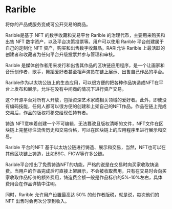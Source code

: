 # Rarible

将你的产品或服务变成可公开交易的商品。

Rarible是基于 NFT 的数字收藏和交易平台 Rarible 的治理代币，主要用来购买和出售 NFT 数字资产，以及平台决策投票等。用户可以使用 Rarible 平台创建属于自己的定制化 NFT 资产，购买和出售数字收藏品。RARI允许 Rarible 上最活跃的创建者和收藏者为任何平台升级投票并参与管理和审核。

Rarible 是媒体创作者用来发行和出售其作品的区块链应用程序，是一个让画家和音乐创作者，歌手，舞蹈爱好者甚至相声演员在链上展示、出售自己作品的平台。

Rarible作为以太坊公链上的生态应用，可以很方便的把各种作品铸造成NFT在平台上发布和展示，允许在没有中间商的情况下进行资产交易。

这个开源平台对所有人开放，包括资深艺术家或相关领域的爱好者。此外，即使没有编码技能，任何人都可以很方便的创建和上架自己的NFT作品。作品在链上完成交易后，作品的版权将移交给现任持有者。

铸造 NFT意味着创建一个不可编辑，无法篡改且版权清晰的文件，NFT文件在区块链上完整标注流传历史和交易价格，可以在区块链上的应用程序里进行展示和交易。

Rarible 平台的NFT 基于以太坊公链进行铸造、展示和交易，当然，NFT也可以在其他区块链上铸造，比如BSC、FIOW等许多公链。

Rarible平台推出了免费铸造NFT的功能，严格的说是在交易时向买家收取铸造费。当用户的作品完成后可直接上架展示，不会被收取费用，只有在交易时会向买家收取作品标价的额外费用，铸造费金额一般是作品标价的5%-10%左右，具体费用会在作品详情中注明。

同时，Rarible 允许用户设置最高达 50% 的创作者版税，就是说，每次他们的 NFT 出售时会再次分享到收入。


